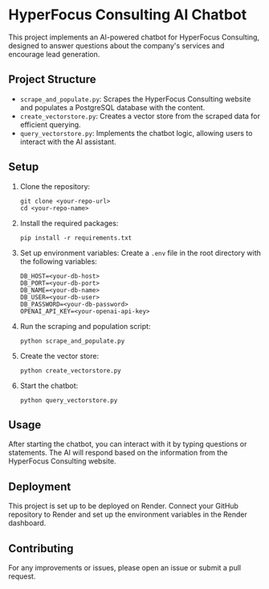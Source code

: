 # HyperFocus Consulting AI Chatbot

This project implements an AI-powered chatbot for HyperFocus Consulting, designed to answer questions about the company's services and encourage lead generation.

## Project Structure

- `scrape_and_populate.py`: Scrapes the HyperFocus Consulting website and populates a PostgreSQL database with the content.
- `create_vectorstore.py`: Creates a vector store from the scraped data for efficient querying.
- `query_vectorstore.py`: Implements the chatbot logic, allowing users to interact with the AI assistant.

## Setup

1. Clone the repository:
   ```
   git clone <your-repo-url>
   cd <your-repo-name>
   ```

2. Install the required packages:
   ```
   pip install -r requirements.txt
   ```

3. Set up environment variables:
   Create a `.env` file in the root directory with the following variables:
   ```
   DB_HOST=<your-db-host>
   DB_PORT=<your-db-port>
   DB_NAME=<your-db-name>
   DB_USER=<your-db-user>
   DB_PASSWORD=<your-db-password>
   OPENAI_API_KEY=<your-openai-api-key>
   ```

4. Run the scraping and population script:
   ```
   python scrape_and_populate.py
   ```

5. Create the vector store:
   ```
   python create_vectorstore.py
   ```

6. Start the chatbot:
   ```
   python query_vectorstore.py
   ```

## Usage

After starting the chatbot, you can interact with it by typing questions or statements. The AI will respond based on the information from the HyperFocus Consulting website.

## Deployment

This project is set up to be deployed on Render. Connect your GitHub repository to Render and set up the environment variables in the Render dashboard.

## Contributing

For any improvements or issues, please open an issue or submit a pull request.
